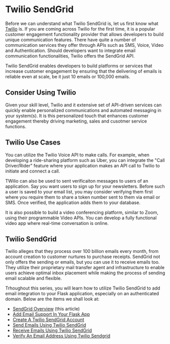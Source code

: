 # Twilio SendGrid

Before we can understand what Twilio SendGrid is, let us first know what [Twilio](https://www.twilio.com/try-twilio?promo=WNPWrR) is. If you are coming across Twilio for the first time, it is a popular customer engagement functionality provider that allows developers to build unique communication features. There have quite a number of communication services they offer through APIs such as SMS, Voice, Video and Authentication. Should developers want to integrate email communication functionalities, Twilio offers the SendGrid API. 

Twilio SendGrid enables developers to build platforms or services that increase customer engagement by ensuring that the delivering of emails is reliable even at scale, be it just 10 emails or 100,000 emails.


## Consider Using Twilio

Given your skill level, Twilio and it extensive set of API-driven services can quickly enable personalized communications and automated messaging in your system(s). It is this personalized touch that enhances customer engagement thereby driving marketing, sales and cusotmer service functions.

## Twilio Use Cases

You can utilize the Twilio Voice API to make calls. For example, when developing a ride-sharing platform such as Uber, you can integrate the "Call Driver/Rider" feature where your application makes an API call to Twilio to initiate and connect a call. 

TWilio can also be used to sent verificaiton messages to users of an application. Say you want users to sign up for your newsletters. Before such a user is saved to your email list, you may consider verifying them first where you require them to share a token number sent to them via email or SMS. Once verified, the application adds them to your database.

It is also possible to build a video conferencing platform, similar to Zoom, using their programmable Video APIs. You can develop a fully functional video app where real-time conversation is online.

## Twilio SendGrid

Twilio alleges that they process over 100 billion emails every month, from account creation to customer nurtures to purchase receipts. SendGrid not only offers the sending or emails, but you can use it to receive emails too. They utilize their proprietary mail transfer agent and infrastructure to enable users achieve optimal inbox placement while making the process of sending email scalable and flexible.

Trhoughout this series, you will learn how to utilize Twilio SendGrid to add email integration to your Flask application, especially on an authenticated domain. Below are the items we shall look at:

- [SendGrid Overview](/twilio_sendgrid/00_overview.md) (this article)
- [Add Email Support In Your Flask App](/email_support_in_flask.md)
- [Create A Twilio SendGrid Account](/twilio_sendgrid/01_create_acccount.md)
- [Send Emails Using Twilio SendGrid](/twilio_sendgrid/02_send_emails_using_sendgrid.md)
- [Receive Emails Using Twilio SendGrid](/twilio_sendgrid/03_receive_emails_using_sendgrid.md)
- [Verify An Email Address Using Twilio Sendgrid](/twilio_sendgrid/04_email_verification.md)